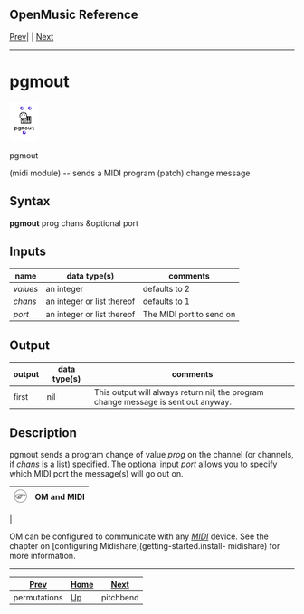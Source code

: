 OpenMusic Reference  
---  
[Prev](permutations)| | [Next](pitchbend)  
  
* * *

# pgmout

![](figures/functions/midi/pgmout.png)

  
  
pgmout  
  
(midi module) \-- sends a MIDI program (patch) change message  

## Syntax

   **pgmout**  prog chans &optional port  

## Inputs

name| data type(s)| comments  
---|---|---  
  _values_ |  an integer| defaults to 2  
  _chans_ |  an integer or list thereof| defaults to 1  
  _port_ |  an integer or list thereof| The MIDI port to send on  
  
## Output

output| data type(s)| comments  
---|---|---  
first| nil| This output will always return nil; the program change message is sent out anyway.  
  
## Description

 pgmout  sends a program change of value  _prog_  on the channel (or channels,
if  _chans_  is a list) specified. The optional input  _port_  allows you to
specify which MIDI port the message(s) will go out on.

![Note](figures/images/note.gif)|  **OM and MIDI**  
---|---  
 |

OM can be configured to communicate with any [_MIDI_](glossary#MIDI)
device. See the chapter on [configuring Midishare](getting-started.install-
midishare) for more information.  
  
* * *

[Prev](permutations)| [Home](index)| [Next](pitchbend)  
---|---|---  
permutations| [Up](funcref.main)| pitchbend

